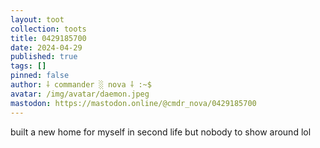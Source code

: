 ```yaml
---
layout: toot
collection: toots
title: 0429185700
date: 2024-04-29
published: true
tags: []
pinned: false
author: ⸸ commander ░ nova ⸸ :~$
avatar: /img/avatar/daemon.jpeg
mastodon: https://mastodon.online/@cmdr_nova/0429185700
---
```


built a new home for myself in second life but nobody to show around lol
